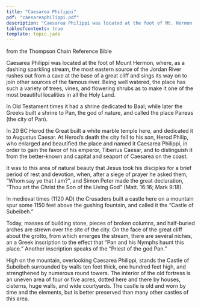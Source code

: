 ```yaml
---
title: "Caesarea Philippi"
pdf: "caesareaphilippi.pdf"
description: "Caesarea Philippi was located at the foot of Mt. Hermon ... one of the most beautiful localities in all the Holy Land."
tableofcontents: true
template: topic.jade
---
```


from the Thompson Chain Reference Bible

Caesarea Philippi was located at the foot of Mount Hermon, where, as a
dashing sparkling stream, the most eastern source of the Jordan River
rushes out from a cave at the base of a great cliff and sings its way on
to join other sources of the famous river. Being well watered, the place
has such a variety of trees, vines, and flowering shrubs as to make it
one of the most beautiful localities in all the Holy Land.

In Old Testament times it had a shrine dedicated to Baal; while later
the Greeks built a shrine to Pan, the god of nature, and called the
place Paneas (the city of Pan).

In 20 BC Herod the Great built a white marble temple here, and dedicated
it to Augustus Caesar. At Herod’s death the city fell to his son, Herod
Philip, who enlarged and beautified the place and named it Caesarea
Philippi, in order to gain the favor of his emperor, Tiberius Caesar,
and to distinguish it from the better-known and capital and seaport of
Caesarea on the coast.

It was to this area of natural beauty that Jesus took his disciples for
a brief period of rest and devotion, when, after a siege of prayer he
asked them, “Whom say ye that I am?”, and Simon Peter made the great
declaration, “Thou art the Christ the Son of the Living God” (Matt.
16:16; Mark 9:18).

In medieval times (1120 AD) the Crusaders built a castle here on a
mountain spur some 1150 feet above the gushing fountain, and called it
the “Castle of Subeibeh.”

Today, masses of building stone, pieces of broken columns, and
half-buried arches are strewn over the site of the city. On the face of
the great cliff about the grotto, from which emerges the stream, there
are several niches, an a Greek inscription to the effect that “Pan and
his Nymphs haunt this place.” Another inscription speaks of the “Priest
of the god Pan.”

High on the mountain, overlooking Caesarea Philippi, stands the Castle
of Subeibeh surrounded by walls ten feet thick, one hundred feet high,
and strengthened by numerous round towers. The interior of the old
fortress is an uneven area of four or five acres, dotted here and there
by houses, cisterns, huge walls, and wide courtyards. The castle is old
and worn by time and the elements, but is better preserved than many
other castles of this area.

